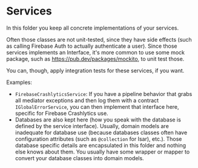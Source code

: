 # Services

In this folder you keep all concrete implementations of your services.

Often those classes are not unit-tested, since they have side effects (such as calling Firebase Auth to actually authenticate a user). Since those services implements an Interface, it's more common to use some mock package, such as https://pub.dev/packages/mockito, to unit test those.

You can, though, apply integration tests for these services, if you want.

Examples:

* `FirebaseCrashlyticsService`: If you have a pipeline behavior that grabs all mediator exceptions and then log them with a contract `IGlobalErrorService`, you can then implement that interface here, specific for Firebase Crashlytics use.
* Databases are also kept here (how you speak with the database is defined by the service interface). Usually, domain models are inadequate for database use (because databases classes often have configuration attributes (such as `@collection` for Isar), etc.). Those database specific details are encapsulated in this folder and nothing else knows about them. You usually have some wrapper or mapper to convert your database classes into domain models.
